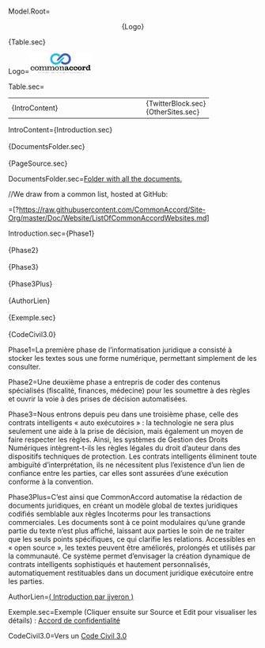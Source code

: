 Model.Root=<body style="margin:40;padding:0"><p align="center">{Logo}</p>{Table.sec}

Logo=<img src="visual/cmacc-trans.png" style="width:25%" />

Table.sec=<table><tr><td width="60%">{IntroContent}</td><td> &emsp; </td><td valign="top">{TwitterBlock.sec}<br> {OtherSites.sec}</td></tr></table>

IntroContent={Introduction.sec}<br><br>{DocumentsFolder.sec}<br><br>{PageSource.sec}

DocumentsFolder.sec=<a href="index.php?action=list&file=/">Folder with all the documents.</a>

//We draw from a common list, hosted at GitHub:

=[?https://raw.githubusercontent.com/CommonAccord/Site-Org/master/Doc/Website/ListOfCommonAccordWebsites.md]

Introduction.sec={Phase1}<br><br>{Phase2}<br><br>{Phase3}<br><br>{Phase3Plus}<br><br>{AuthorLien}<br><br>{Exemple.sec}<br><br>{CodeCivil3.0}

Phase1=La première phase de l’informatisation juridique a consisté à stocker les textes sous une forme numérique, permettant simplement de les consulter.

Phase2=Une deuxième phase a entrepris de coder des contenus spécialisés (fiscalité, finances, médecine) pour les  soumettre à des règles et ouvrir la voie à des prises de décision automatisées.

Phase3=Nous entrons depuis peu dans une troisième phase, celle des contrats intelligents « auto exécutoires » : la technologie ne sera plus seulement une aide à la prise de décision, mais également un moyen de faire respecter les règles. Ainsi, les systèmes de Gestion des Droits Numériques intègrent-t-ils les règles légales du droit d’auteur dans des dispositifs techniques de protection. Les contrats intelligents éliminent toute ambiguïté d’interprétation, ils ne nécessitent plus l’existence d’un lien de confiance entre les parties, car elles sont assurées d’une exécution conforme à la convention.

Phase3Plus=C’est ainsi que CommonAccord automatise la rédaction de documents juridiques, en créant un modèle global de textes juridiques codifiés semblable aux règles Incoterms pour les transactions commerciales. Les documents sont à ce point modulaires qu’une grande partie du texte n’est plus affiché, laissant aux parties le soin de ne traiter que les seuls points spécifiques, ce qui clarifie les relations. Accessibles en « open source », les textes peuvent être améliorés, prolongés et utilisés par la communauté. Ce système permet d’envisager la création dynamique de contrats intelligents sophistiqués et hautement personnalisés, automatiquement restituables dans un document juridique exécutoire entre les parties.

AuthorLien=<a href="https://github.com/jjveron">( Introduction par jjveron )</a>

Exemple.sec=Exemple (Cliquer ensuite sur Source et Edit pour visualiser les détails) : <a href="http://www.commonaccord.org/index.php?action=doc&file=/FR/AdC/CNRS_AdC_Demo.md">Accord de confidentialité</a>

CodeCivil3.0=Vers un <a href="http://bitly.com/1DWGTxs">Code Civil 3.0</a>